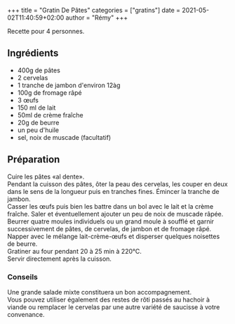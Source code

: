 +++
title = "Gratin De Pâtes"
categories = ["gratins"]
date = 2021-05-02T11:40:59+02:00
author = "Rémy"
+++

Recette pour 4 personnes.

<!--more-->
## Ingrédients

* 400g de pâtes
* 2 cervelas
* 1 tranche de jambon d'environ 12àg
* 100g de fromage râpé
* 3 œufs
* 150 ml de lait
* 50ml de crème fraîche
* 20g de beurre
* un peu d'huile
* sel, noix de muscade (facultatif)

## Préparation

Cuire les pâtes «al dente».  
Pendant la cuisson des pâtes, ôter la peau des cervelas, les couper en deux dans le sens de la longueur puis en tranches fines. Émincer la tranche de jambon.  
Casser les œufs puis bien les battre dans un bol avec le lait et la crème fraîche. Saler et éventuellement ajouter un peu de noix de muscade râpée.  
Beurrer quatre moules individuels ou un grand moule à soufflé et garnir successivement de pâtes, de cervelas, de jambon et de fromage râpé.  
Napper avec le mélange lait-crème-œufs et disperser quelques noisettes de beurre.  
Gratiner au four pendant 20 à 25 min à 220°C.  
Servir directement après la cuisson.

### Conseils

Une grande salade mixte constituera un bon accompagnement.  
Vous pouvez utiliser également des restes de rôti passés au hachoir à viande ou remplacer le cervelas par une autre variété de saucisse à votre convenance.
